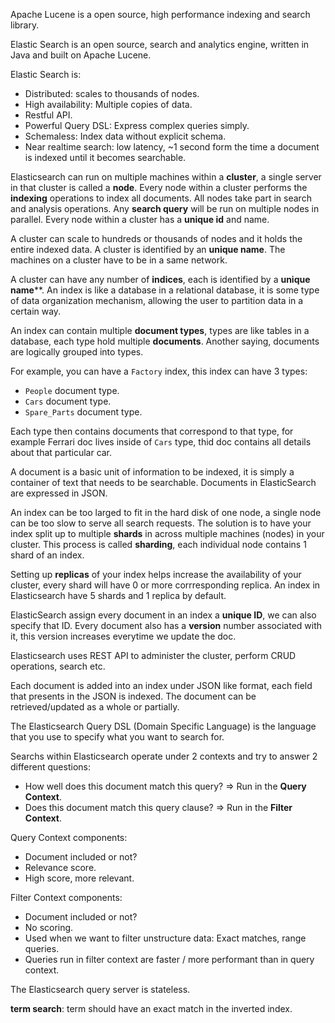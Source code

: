 Apache Lucene is a open source, high performance indexing and search library.

Elastic Search is an open source, search and analytics engine, written in Java and built on Apache Lucene.

Elastic Search is:
- Distributed: scales to thousands of nodes.
- High availability: Multiple copies of data.
- Restful API.
- Powerful Query DSL: Express complex queries simply.
- Schemaless: Index data without explicit schema.
- Near realtime search: low latency, ~1 second form the time a document is indexed until it becomes searchable.

Elasticsearch can run on multiple machines within a **cluster**, a single server in that cluster is called a **node**. Every node within a cluster performs the **indexing** operations to index all documents. All nodes take part in search and analysis operations. Any **search query** will be run on multiple nodes in parallel. Every node within a cluster has a **unique id** and name.

A cluster can scale to hundreds or thousands of nodes and it holds the entire indexed data. A cluster is identified by an **unique name**. The machines on a cluster have to be in a same network.

A cluster can have any number of **indices**, each is identified by a **unique name****. An index is like a database in a relational database, it is some type of data organization mechanism, allowing the user to partition data in a certain way.

An index can contain multiple **document types**, types are like tables in a database, each type hold multiple **documents**. Another saying, documents are logically grouped into types.

For example, you can have a `Factory` index, this index can have 3 types:
- `People` document type.
- `Cars` document type.
- `Spare_Parts` document type.

Each type then contains documents that correspond to that type, for example Ferrari doc lives inside of `Cars` type, thid doc contains all details about that particular car.

A document is a basic unit of information to be indexed, it is simply a container of text that needs to be searchable. Documents in ElasticSearch are expressed in JSON.

An index can be too larged to fit in the hard disk of one node, a single node can be too slow to serve all search requests. The solution is to have your index split up to multiple **shards** in across multiple machines (nodes) in your cluster. This process is called **sharding**, each individual node contains 1 shard of an index.

Setting up **replicas** of your index helps increase the availability of your cluster, every shard will have 0 or more corrresponding replica. An index in Elasticsearch have 5 shards and 1 replica by default.
 
ElasticSearch assign every document in an index a **unique ID**, we can also specify that ID. Every document also has a **version** number associated with it, this version increases everytime we update the doc.

Elasticsearch uses REST API to administer the cluster, perform CRUD operations, search etc.

Each document is added into an index under JSON like format, each field that presents in the JSON is indexed. The document can be retrieved/updated as a whole or partially.

The Elasticsearch Query DSL (Domain Specific Language) is the language that you use to specify what you want to search for.

Searchs within Elasticsearch operate under 2 contexts and try to answer 2 different questions:
- How well does this document match this query? => Run in the **Query Context**.
- Does this document match this query clause? => Run in the **Filter Context**.

Query Context components:
- Document included or not?
- Relevance score.
- High score, more relevant.

Filter Context components:
- Document included or not?
- No scoring.
- Used when we want to filter unstructure data: Exact matches, range queries.
- Queries run in filter context are faster / more performant than in query context.

The Elasticsearch query server is stateless.

**term search**: term should have an exact match in the inverted index.

